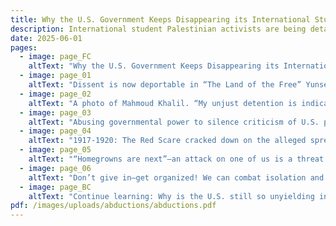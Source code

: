 ```yaml
---
title: Why the U.S. Government Keeps Disappearing its International Students
description: International student Palestinian activists are being detained or deported for expressing their views.
date: 2025-06-01
pages:
  - image: page_FC
    altText: "Why the U.S. Government Keeps Disappearing its International Students. A photo of Rumeysa Ozturk, a Turkish doctoral student, being swarmed by plainclothes DHS agents on March 25th, 2025."
  - image: page_01
    altText: "Dissent is now deportable in “The Land of the Free” Yunseo Chung, Badar Khan Suri, Leqaa Kordia, Ranjani Srinivasan—these are the names of some of the international students and scholars the U.S. government has kidnapped and attempted to deport since Donald Trump took office in early 2025. Their crimes? Simply expressing the opinion that the U.S. should not be giving billions of dollars to Israel to commit genocide in Palestine. These arrests are damning and blatant attacks on the right to free speech that our country claims to value so much. By making an example out of these students, the state hopes to instill fear and discourage others from taking a stand in the fight for liberation. It’s rightfully terrifying, but also just the latest in our nation’s long history of violating people’s rights to silence dissent."
  - image: page_02
    altText: "A photo of Mahmoud Khalil. “My unjust detention is indicative of theanti-Palestinian racism that both theBiden and Trump administrations have demonstrated over the past 16 months as the U.S. has continued to supply Israel with weapons to kill Palestinians and prevent international intervention.” –Mahmoud Khalil, a Columbia University graduate abducted on March 8th for his involvement in on-campus protests"
  - image: page_03
    altText: "Abusing governmental power to silence criticism of U.S. policies is not new; it’s normal. History shows us that if the state sees your existence, your ideas, your movements as a threat, it will fabricate justification for your criminalization and remove you from the public. Below is but a sampling of times U.S. state leaders used this tactic to maintain their grip on power."
  - image: page_04
    altText: "1917-1920: The Red Scare cracked down on the alleged spread of leftist ideas in the labor movement. Several hundred “suspected radicals” were deported. 1942-1946: Japanese Internment incarcerated over 100,000 people of Japanese descent in concentration camps during World War II. 1946-1960: The Second Red Scare spread fear of communist and Soviet influence on the U.S., targeting mostly federal employees and suspected “sexual perverts” (gay people). 1960-1971: The FBI’s Counter Intelligence Program infiltrated many Black, Indigenous, anti-war, Palestinian, and labor organizing spaces to undermine and discredit their movements. 2002-onward: “The War on Terror at Home” Following the 9/11 attacks, the U.S. took a bi-partisan turn toward surveillance, racial profiling, and immigration policies rooted in fear. More than five million innocent refugees and migrants have been deported."
  - image: page_05
    altText: "“Homegrowns are next”—an attack on one of us is a threat to all of us. The story is evolving quickly. By the time you read this zine, who is being targeted and the reason we’re given for it may be different, but the fact will remain: the state is ruining people’s lives in order to silence their voices and frighten the rest of us into compliance. They want us to feel alone, to focus only on our own survival and comfort, but we’re all sliding down the slippery slope of authoritarianism together. Only through solidarity—recognizing and acting upon our interconnectedness—do we have a chance to resist its pull. Authoritarianism: A political system characterized by the use of strong central power and reductions in democracy, separation of powers, civil liberties, and the rule of law."
  - image: page_06
    altText: "Don’t give in—get organized! We can combat isolation and fear by doing the opposite: connecting with others and realizing our collective power. Link up with your friends, your neighbors, a local group, a formal organization, (just start somewhere!) to continue learning and making sense of today’s context. Another world is possible, but we must imagine it and create it for ourselves. Free Palestine!"
  - image: page_BC
    altText: "Continue learning: Why is the U.S. still so unyielding in its support of Israel? The two countries’ shared history as settler colonial states and the U.S.’ interests in the Middle East keep the nations tightly allied. Recommended readings: Why the fight for Palestine is the fight against U.S. imperialism in the region • mondoweiss.net. The 100 Years' War on Palestine • Rashid Khalidi"
pdf: /images/uploads/abductions/abductions.pdf
---
```

